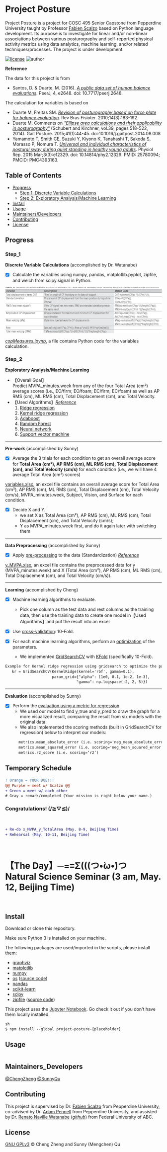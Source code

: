 # Project Posture

Project Posture is a project for COSC 495 Senior Capstone from Pepperdine University taught by Professor [Fabien Scalzo](http://web.cs.ucla.edu/~fab/) based on Python language development. Its purpose is to investigate for linear and/or non-linear associations between various posturography and self-reported physical activity metrics using data analytics, machine learning, and/or related techniques/processes. The project is under development.

[![license](https://img.shields.io/github/license/chengmeowz/project-posture.svg)](https://github.com/chengmeowz/project-posture/blob/main/LICENSE)
![author](https://img.shields.io/badge/Author-Cheng&Sunny-blue.svg)

**Reference**

The data for this project is from 
* Santos, D. & Duarte, M. (2016). [*A public data set of human balance evaluations*](https://peerj.com/articles/2648/). PeerJ, 4, e2648. doi: 10.7717/peerj.2648.

The calculation for variables is based on 
* Duarte M, Freitas SM. [*Revision of posturography based on force plate for balance evaluation*](http://www.scielo.br/pdf/rbfis/v14n3/en_03.pdf). Rev Bras Fisioter. 2010;14(3):183-192.
* Duarte M. Comments on [*"Ellipse area calculations and their applicability in posturography"*](http://citeseerx.ist.psu.edu/viewdoc/download?doi=10.1.1.659.1973&rep=rep1&type=pdf) (Schubert and Kirchner, vol.39, pages 518-522, 2014). Gait Posture. 2015;41(1):44-45. doi:10.1016/j.gaitpost.2014.08.008
* Yamamoto T, Smith CE, Suzuki Y, Kiyono K, Tanahashi T, Sakoda S, Morasso P, Nomura T. [*Universal and individual characteristics of postural sway during quiet standing in healthy young adults*](https://pubmed.ncbi.nlm.nih.gov/25780094/). Physiol Rep. 2015 Mar;3(3):e12329. doi: 10.14814/phy2.12329. PMID: 25780094; PMCID: PMC4393163.

## Table of Contents

- [Progress](#progress)
   	- [Step 1: Discrete Variable Calculations](#step_1)
   	- [Step 2: Exploratory Analysis/Machine Learning](#step_2)
- [Install](#install)
- [Usage](#usage)
- [Maintainers/Developers](#maintainers_developers)
- [Contributing](#contributing)
- [License](#license)

## Progress

### Step_1
**Discrete Variable Calculations** (accomplished by Dr. Watanabe)

- [X] Calculate the variables using numpy, pandas, matplotlib.pyplot, zipfile, and welch from scipy.signal in Python.

![alt text](https://github.com/chengmeowz/project-posture/blob/main/extra/variables_calculation.jpg?)

[*copMeasures.ipynb*](https://colab.research.google.com/drive/1oOHwtgAxazdcARhygBb5DLKYAf-HDTT8?usp=sharing#scrollTo=8MrFIHv6OpQu), a file contains Python code for the variables calculation.

### Step_2
**Exploratory Analysis/Machine Learning**

* 【Overall Goal】<br/>
Predict MVPA_minutes.week from any of the four Total Area (cm²) average scores (i.e., EO/firm; EO/foam; EC/firm; EC/foam) as well as AP RMS (cm), ML RMS (cm), Total Displacement (cm), and Total Velocity.
* 【Used Algorithms】[*Reference*](https://scikit-learn.org/stable/supervised_learning.html#supervised-learning)
   1. [Ridge regression](https://scikit-learn.org/stable/modules/linear_model.html#ridge-regression-and-classification)
   2. [Kernel ridge regression](https://scikit-learn.org/stable/modules/kernel_ridge.html)
   3. [Adaboost](https://scikit-learn.org/stable/modules/ensemble.html#adaboost)
   4. [Random Forest](https://scikit-learn.org/stable/modules/ensemble.html#forests-of-randomized-trees)
   5. [Neural network](https://scikit-learn.org/stable/modules/neural_networks_supervised.html#regression)
   6. [Support vector machine](https://scikit-learn.org/stable/modules/svm.html#regression)


----------
**Pre-work** (accomplished by Sunny)

- [X] Average the 3 trials for each condition to get an overall average score for **Total Area (cm²), AP RMS (cm), ML RMS (cm), Total Displacement (cm), and Total Velocity (cm/s)** for each condition (i.e., we will have 4 average Total Area (cm²) scores)

[variables.xlsx](https://github.com/chengmeowz/project-posture/blob/main/BDS/variables.xlsx), an excel file contains an overall average score for Total Area (cm²), AP RMS (cm), ML RMS (cm), Total Displacement (cm), Total Velocity (cm/s), MVPA_minutes.week, Subject, Vision, and Surface for each condition.

- [X] Decide X and Y. 
   - we set X as Total Area (cm²), AP RMS (cm), ML RMS (cm), Total Displacement (cm), and Total Velocity (cm/s);
   - Y as MVPA_minutes.week first, and do it again later with switching them


----------
**Data Preprocessing** (accomplished by Sunny)

- [X] Apply [pre-processing](https://scikit-learn.org/stable/modules/preprocessing.html) to the data (Standardization)
[*Reference*](https://towardsdatascience.com/data-preprocessing-in-python-b52b652e37d5)

[y_MVPA.xlsx](https://github.com/chengmeowz/project-posture/blob/main/y_MVPA/y_MVPA.xlsx), an excel file contains the preprocessed data for y (MVPA_minutes.week) and X (Total Area (cm²), AP RMS (cm), ML RMS (cm), Total Displacement (cm), and Total Velocity (cm/s)).

----------
**Learning** (accomplished by Cheng)

- [X] Machine learning algorithms to evaluate. 
   - Pick one column as the test data and rest columns as the training data, then use the training data to create one model in【Used Algorithms】and put the result into an excel

- [X] Use [cross-validation](https://scikit-learn.org/stable/modules/cross_validation.html): 10-Fold.

- [X] For each machine learning algorithms, perform an [optimization](https://scikit-learn.org/stable/auto_examples/miscellaneous/plot_kernel_ridge_regression.html#sphx-glr-auto-examples-miscellaneous-plot-kernel-ridge-regression-py) of the parameters. 
   - We implemented [GridSearchCV](https://scikit-learn.org/stable/modules/generated/sklearn.model_selection.GridSearchCV.html#sklearn.model_selection.GridSearchCV) with [KFold](https://scikit-learn.org/stable/modules/generated/sklearn.model_selection.KFold.html#sklearn.model_selection.KFold) (specifically 10-Fold).
```diff
Example for Kernel ridge regression using gridsearch to optimize the parameters alpha and gamma:
   kr = GridSearchCV(KernelRidge(kernel='rbf', gamma=0.1),
                     param_grid={"alpha": [1e0, 0.1, 1e-2, 1e-3],
                                "gamma": np.logspace(-2, 2, 5)})
```

----------
**Evaluation** (accomplished by Sunny)

- [X] Perform the [evaluation using a metric for regression](https://scikit-learn.org/stable/modules/model_evaluation.html#regression-metrics)
   - We used our model to find y_true and y_pred to draw the graph for a more visualized result, comparing the result from six models with the original data.
   - We also implemented the scoring methods (built in GridSearchCV for regression) below to interpret our models: 
```diff
      metrics.mean_absolute_error (i.e. scoring='neg_mean_absolute_error')
      metrics.mean_squared_error (i.e. scoring='neg_mean_squared_error')
      metrics.r2_score (i.e. scoring=‘r2’)
```

<h2>Temporary Schedule</h2>

```diff 
! Orange = YOUR DUE!!! 
@@ Purple = meet w/ Scalzo @@ 
+ Green = meet w/ each other 
# Gray = remark/completed (Your mission is right below your name.)
```

<h3>Congratulations! (/≧▽≦)/</h3><br/>

```diff 
+ Re-do x_MVPA_y_TotalArea (May. 8-9, Beijing Time) 
+ Rehearsal (May. 10-11, Beijing Time) 
```
<br/>
<h1>【The Day】─=≡Σ(((つ•̀ω•́)つ 
   <br/> 
   Natural Science Seminar (3 am, May. 12, Beijing Time)
</h1>
<br/>

## Install

Download or clone this repository.

Make sure Python 3 is installed on your machine. 

The following packages are used/imported in the scripts, please install them:

* [graphviz](https://graphviz.org/)
* [matplotlib](https://matplotlib.org/)
* [numpy](https://numpy.org/)
* [os](https://docs.python.org/3/library/os.html) ([source code](https://github.com/python/cpython/blob/3.9/Lib/os.py))
* [pandas](https://pandas.pydata.org/)
* [scikit-learn](https://scikit-learn.org/stable/index.html)
* [scipy](https://www.scipy.org/)
* [zipfile](https://docs.python.org/3/library/zipfile.html) ([source code](https://github.com/python/cpython/blob/3.9/Lib/zipfile.py))

This project uses the [Jupyter Notebook](https://jupyter.org/install). Go check it out if you don't have them locally installed.

```
sh
$ npm install --global project-posture-[placeholder]
```

## Usage

```
```

## Maintainers_Developers

[@ChengZheng](https://github.com/chengmeowz)
[@SunnyQu](https://github.com/suii-bit)

## Contributing

This project is supervised by Dr. [Fabien Scalzo](https://seaver.pepperdine.edu/academics/faculty/fabien-scalzo/) from Pepperdine University, co-advised by Dr. [Adam Pennell](https://seaver.pepperdine.edu/academics/faculty/adam-pennell/) from Pepperdine University, and assisted by Dr. [Renato Naville Watanabe](http://ebm.ufabc.edu.br/docentes/renato/) ([*github*](https://github.com/rnwatanabe)) from Federal University of ABC.

## License

[GNU GPLv3](LICENSE) © Cheng Zheng and Sunny (Mengchen) Qu
